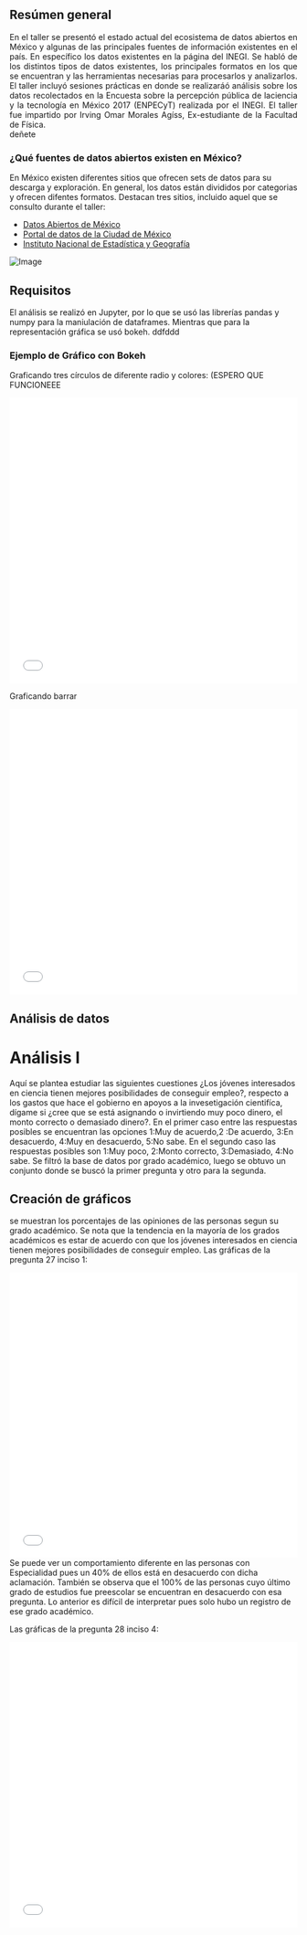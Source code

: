 ## Resúmen general

<div style="text-align: justify">
En el taller se presentó el estado actual del ecosistema de datos abiertos en México y algunas de las principales fuentes de información existentes en el país. En específico los datos existentes en la página del INEGI. Se habló de los distintos tipos de datos existentes, los principales formatos en los que se encuentran y las herramientas necesarias para procesarlos y analizarlos. El taller incluyó sesiones prácticas en donde se realizaráó análisis sobre los datos recolectados en la Encuesta sobre la percepción pública de laciencia y la tecnología en México 2017 (ENPECyT) realizada   por   el   INEGI. 
El taller fue impartido por Irving Omar Morales Agíss, Ex-estudiante de la Facultad de Física. 
</div>
deñete

### ¿Qué fuentes de datos abiertos existen en México?

En México existen diferentes sitios que ofrecen sets de datos para su descarga y exploración. En general, los datos están divididos por categorias y ofrecen difentes formatos.
Destacan tres sitios, incluido aquel que se consulto durante el taller:

* [Datos Abiertos de México](https://datos.gob.mx/)
* [Portal de datos de la Ciudad de México](https://datos.cdmx.gob.mx/pages/home/)
* [Instituto Nacional de Estadística y Geografía](https://www.inegi.org.mx/)

![Image](https://rde.inegi.org.mx/wp-content/uploads/2019/12/INEGI_a.png)

## Requisitos

El análisis se realizó en Jupyter, por lo  que se usó las librerías pandas y numpy para la maniulación de dataframes. Mientras que para la representación gráfica se usó bokeh. ddfddd

### Ejemplo de Gráfico con Bokeh

Graficando tres círculos de diferente radio y colores: (ESPERO QUE FUNCIONEEE

<iframe src="circulos.html"
    sandbox="allow-same-origin allow-scripts"
    width="100%"
    height="500"
    scrolling="no"
    seamless="seamless"
    frameborder="0">
</iframe>

Graficando barrar

<iframe src="graficas/barra.html"
    sandbox="allow-same-origin allow-scripts"
    width="100%"
    height="500"
    scrolling="no"
    seamless="seamless"
    frameborder="0">
</iframe>

## Análisis de datos

# Análisis I
Aquí se plantea estudiar las siguientes cuestiones ¿Los jóvenes interesados en ciencia tienen mejores posibilidades de conseguir empleo?, respecto a los gastos que hace el gobierno en apoyos a la invesetigación cientifíca, dígame si ¿cree que se está asignando o invirtiendo muy poco dinero, el monto correcto o demasiado dinero?. En el primer caso entre las respuestas posibles se encuentran las opciones 1:Muy de acuerdo,2 :De acuerdo, 3:En desacuerdo, 4:Muy en desacuerdo, 5:No sabe. En el segundo caso las respuestas posibles son 1:Muy poco, 2:Monto correcto, 3:Demasiado, 4:No sabe. Se filtró la base de datos por grado académico, luego se obtuvo un conjunto donde se buscó la primer pregunta y otro para la segunda.

## Creación de gráficos

se muestran los porcentajes de las opiniones de las personas segun su grado académico. Se nota que la tendencia en la mayoría de los grados académicos es estar de acuerdo con que los jóvenes interesados en ciencia tienen mejores posibilidades de conseguir empleo.
Las gráficas de la pregunta 27 inciso 1:
<iframe src="P27_1.html"
    sandbox="allow-same-origin allow-scripts"
    width="100%"
    height="500"
    scrolling="no"
    seamless="seamless"
    frameborder="0">
</iframe>
Se puede ver un comportamiento diferente en las personas con Especialidad pues un 40% de ellos está en desacuerdo con dicha aclamación. También se observa que el 100% de las personas cuyo último grado de estudios fue preescolar se encuentran en desacuerdo con esa pregunta. Lo anterior es difícil de interpretar pues solo hubo un registro de ese grado académico.


Las gráficas de la pregunta 28 inciso 4:
<iframe src="P28_4.html"
    sandbox="allow-same-origin allow-scripts"
    width="100%"
    height="500"
    scrolling="no"
    seamless="seamless"
    frameborder="0">
</iframe>


